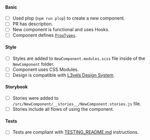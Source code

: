 <!--

Please go over the checklist and make sure all conditions are met.

--->

#### Basic
- [ ] Used plop (`npm run plop`) to create a new component.
- [ ] PR has description.
- [ ] New component is functional and uses Hooks. 
- [ ] Component defines [`PropTypes`](https://reactjs.org/docs/typechecking-with-proptypes.html).
#### Style
- [ ] Styles are added to `NewComponent.modules.scss` file inside of the `NewComponent` folder.
- [ ] Component uses CSS Modules.
- [ ] Design is compatible with [L3vels Design System](https://design.l3vels.xyz/).
#### Storybook
- [ ] Stories were added to `/src/NewComponent/__stories__/NewComponent.stories.js` file.
- [ ] Stories include all flows of using the component.
#### Tests
- [ ] Tests are compliant with [TESTING_README.md](TESTING_README.md) instructions.

